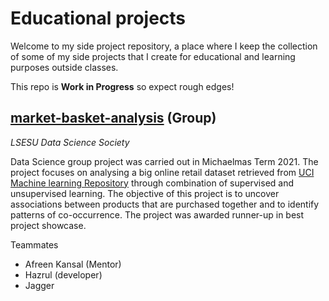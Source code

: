 # Educational projects

Welcome to my side project repository, a place where I keep the collection of some of my side projects that I create for educational and learning purposes outside classes.  

This repo is **Work in Progress** so expect rough edges!

## [market-basket-analysis](https://github.com/hazrulakmal/Educational-side-projects/tree/main/side-project/market-basket-analysis) **(Group)**
*LSESU Data Science Society*

Data Science group project was carried out in Michaelmas Term 2021. The project focuses on analysing a big online retail dataset retrieved from [UCI Machine learning Repository](https://archive.ics.uci.edu/ml/datasets/Online+Retail+II) through combination of supervised and unsupervised learning.
The objective of this project is  to uncover associations between products that are purchased together and to identify patterns of co-occurrence. The project was awarded runner-up in best project showcase.

Teammates
- Afreen Kansal (Mentor)
- Hazrul (developer)
- Jagger
